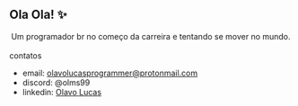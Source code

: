 ## Ola Ola! ✨

<div align="center">
Um programador br no começo da carreira e tentando se mover no mundo.
</div>
<br>
<div align="center>Fazendo mestrado na PUC-Rio</div>
<br>
<div>Fluente em: Português e Inglês</div>
<div>Em progresso: Francês (A2)</div>
<br>
<div>Areas de Foco: IA, cybersegurança e programação gráfica</div>
<br>
<div>Linguagens usadas: Pytrhon, Java, C/C++, Lua, etc</div>
<div>ferramentas usadas: Jupyter notebook, vscodium, vscode, docker, etc</div>
<div>aprendendo: rust, kotlin, opengl, vulcan, etc</div>

### contatos

- email: olavolucasprogrammer@protonmail.com
- discord: @olms99
- linkedin: [Olavo Lucas](https://www.linkedin.com/in/olavo-lucas/)

